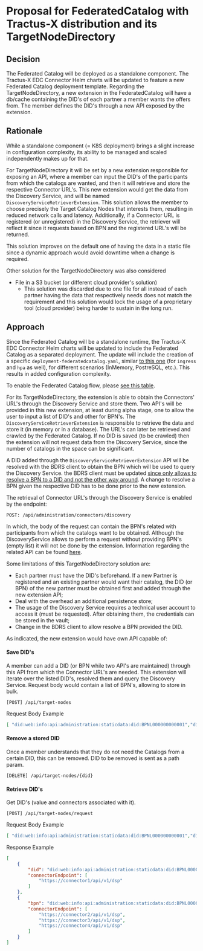 # Proposal for FederatedCatalog with Tractus-X distribution and its TargetNodeDirectory

## Decision

The Federated Catalog will be deployed as a standalone component. The Tractus-X EDC Connector Helm charts will be updated to feature a new Federated Catalog deployment template.
Regarding the TargetNodeDirectory, a new extension in the FederatedCatalog will have a db/cache containing the DID's of each partner a member wants the offers from. The member defines the DID's through a new API exposed by the extension.

## Rationale

While a standalone component (= K8S deployment) brings a slight increase in configuration complexity, its ability to be managed and scaled independently makes up for that.

For TargetNodeDirectory it will be set by a new extension responsible for exposing an API, where a member can input the DID's of the participants from which the catalogs are wanted, and then it will retrieve and store the respective Connector URL's. This new extension would get the data from the Discovery Service, and will be named `DiscoveryServiceRetrieverExtension`. This solution allows the member to choose precisely the Target Catalog Nodes that interests them, resulting in reduced network calls and latency.
Additionally, if a Connector URL is registered (or unregistered) in the Discovery Service, the retriever will reflect it since it requests based on BPN and the registered URL's will be returned.

This solution improves on the default one of having the data in a static file since a dynamic approach would avoid downtime when a change is required.

Other solution for the TargetNodeDirectory was also considered
- File in a S3 bucket (or different cloud provider's solution)
  - This solution was discarded due to one file for all instead of each partner having the data that respectively needs does not match the requirement and this solution would lock the usage of a proprietary tool (cloud provider) being harder to sustain in the long run.


## Approach

Since the Federated Catalog will be a standalone runtime, the Tractus-X EDC Connector Helm charts will be updated to include the Federated Catalog as a separated deployment. The update will include the creation of a specific `deployment-federatedcatalog.yaml`, similar [to this one](https://github.com/eclipse-tractusx/tractusx-edc/blob/a263bf71a110245657131509d4b37d058a1d220d/charts/tractusx-connector-azure-vault/templates/deployment-dataplane.yaml#L47) (for `ingress` and `hpa` as well), for different scenarios (InMemory, PostreSQL, etc.). This results in added configuration complexity.

To enable the Federated Catalog flow, please [see this table](https://github.com/eclipse-tractusx/tractusx-edc/blob/75bdacbad43e2cad352204ea28a359c6aac7adea/docs/development/management-domains/README.md#enable-and-configure-the-crawler-subsystem).

For its TargetNodeDirectory, the extension is able to obtain the Connectors' URL's through the Discovery Service and store them. Two API's will be provided in this new extension, at least during alpha stage, one to allow the user to input a list of DID's and other for BPN's. The `DiscoveryServiceRetrieverExtension` is responsible to retrieve the data and store it (in memory or in a database). The URL's can later be retrieved and crawled by the Federated Catalog.
If no DID is saved (to be crawled) then the extension will not request data from the Discovery Service, since the number of catalogs in the space can be significant.

A DID added through the `DiscoveryServiceRetrieverExtension` API will be resolved with the BDRS client to obtain the BPN which will be used to query the Discovery Service. the BDRS client  must be updated [since only allows to resolve a BPN to a DID and not the other way around](https://github.com/eclipse-tractusx/tractusx-edc/blob/8e1a3202be77d6374731dee5aaf6847feec8963a/spi/bdrs-client-spi/src/main/java/org/eclipse/tractusx/edc/spi/identity/mapper/BdrsClient.java). A change to resolve a BPN given the respective DID has to be done prior to the new extension. 

The retrieval of Connector URL's through the Discovery Service is enabled by the endpoint:
```
POST: /api/administration/connectors/discovery
```
In which, the body of the request can contain the BPN's related with participants from which the catalogs want to be obtained. Although the DiscoveryService allows to perform a request without providing BPN's (empty list) it will not be done by the extension.
Information regarding the related API can be found [here](https://catenax-ev.github.io/docs/standards/CX-0001-EDCDiscoveryAPI#22-api-specification).

Some limitations of this TargetNodeDirectory solution are:
- Each partner must have the DID's beforehand. If a new Partner is registered and an existing partner would want their catalog, the DID (or BPN) of the new partner must be obtained first and added through the new extension API;
- Deal with the overhead an additional persistence store;
- The usage of the Discovery Service requires a technical user account to access it (must be requested). After obtaining them, the credentials can be stored in the vault;
- Change in the BDRS client to allow resolve a BPN provided the DID.


As indicated, the new extension would have own API capable of:

#### Save DID's
A member can add a DID (or BPN while two API's are maintained) through this API from which the Connector URL's are needed. This extension will iterate over the listed DID's, resolved them and query the Discovery Service.
Request body would contain a list of BPN's, allowing to store in bulk.
```
[POST] /api/target-nodes
```
Request Body Example
```json
[ "did:web:info:api:administration:staticdata:did:BPNL000000000001","did:web:info:api:administration:staticdata:did:BPNL000000000002" ]
```

#### Remove a stored DID
Once a member understands that they do not need the Catalogs from a certain DID, this can be removed.
DID to be removed is sent as a path param.
```
[DELETE] /api/target-nodes/{did}
```
#### Retrieve DID's
Get DID's (value and connectors associated with it).
```
[POST] /api/target-nodes/request
```
Request Body Example
```json
[ "did:web:info:api:administration:staticdata:did:BPNL000000000001","did:web:info:api:administration:staticdata:did:BPNL000000000002" ]
```
Response Example
```json
[
    {
        "did": "did:web:info:api:administration:staticdata:did:BPNL000000000001",
        "connectorEndpoint": [
            "https://connector1/api/v1/dsp"
        ]
    },
    {
        "bpn": "did:web:info:api:administration:staticdata:did:BPNL000000000002",
        "connectorEndpoint": [
            "https://connector2/api/v1/dsp",
            "https://connector3/api/v1/dsp",
            "https://connector4/api/v1/dsp"
        ]
    }
]
```